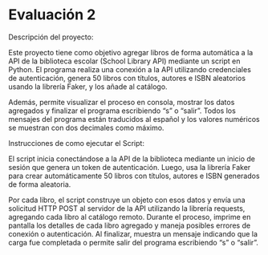 # Evaluación 2

Descripción del proyecto:

Este proyecto tiene como objetivo agregar libros de forma automática a la API de la biblioteca escolar (School Library API) mediante un script en Python. El programa realiza una conexión a la API utilizando credenciales de autenticación, genera 50 libros con títulos, autores e ISBN aleatorios usando la librería Faker, y los añade al catálogo.

Además, permite visualizar el proceso en consola, mostrar los datos agregados y finalizar el programa escribiendo “s” o “salir”. Todos los mensajes del programa están traducidos al español y los valores numéricos se muestran con dos decimales como máximo.

Instrucciones de como ejecutar el Script:

El script inicia conectándose a la API de la biblioteca mediante un inicio de sesión que genera un token de autenticación. Luego, usa la librería Faker para crear automáticamente 50 libros con títulos, autores e ISBN generados de forma aleatoria.

Por cada libro, el script construye un objeto con esos datos y envía una solicitud HTTP POST al servidor de la API utilizando la librería requests, agregando cada libro al catálogo remoto. Durante el proceso, imprime en pantalla los detalles de cada libro agregado y maneja posibles errores de conexión o autenticación. Al finalizar, muestra un mensaje indicando que la carga fue completada o permite salir del programa escribiendo “s” o “salir”.
